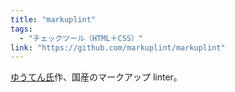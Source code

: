 ```yaml
---
title: "markuplint"
tags:
  - "チェックツール（HTML＋CSS）"
link: "https://github.com/markuplint/markuplint"
---
```


[ゆうてん氏](https://twitter.com/cloud10designs)作、国産のマークアップ linter。
